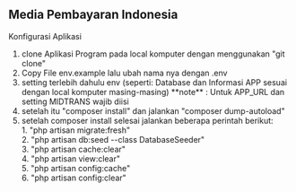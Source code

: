 ## Media Pembayaran Indonesia

<p>Konfigurasi Aplikasi<p>
<ol>
    <li>clone Aplikasi Program pada local komputer dengan menggunakan "git clone"</li>
    <li>Copy File env.example lalu ubah nama nya dengan .env</li>
    <li>
        setting terlebih dahulu env (seperti: Database dan Informasi APP sesuai dengan local komputer masing-masing)
        **note** : Untuk APP_URL dan setting MIDTRANS wajib diisi
    </li>
    <li>
        setelah itu "composer install" dan jalankan "composer dump-autoload"
    </li>
    <li>
        setelah composer install selesai jalankan beberapa perintah berikut:
        <br />
        1. "php artisan migrate:fresh" <br />
        2. "php artisan db:seed --class DatabaseSeeder" <br />
        3. "php artisan cache:clear" <br />
        4. "php artisan view:clear" <br />
        5. "php artisan config:cache" <br />
        6. "php artisan config:clear" <br />
   </li>
<ol>
